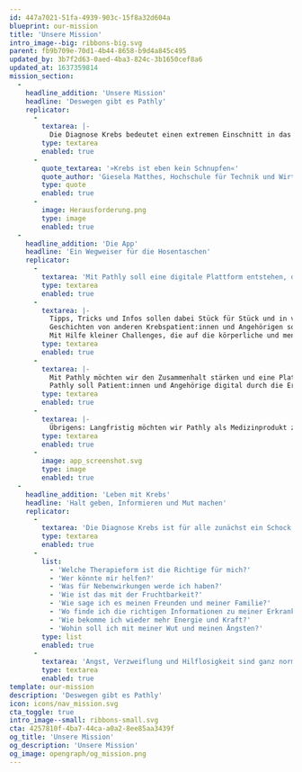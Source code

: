 ```yaml
---
id: 447a7021-51fa-4939-903c-15f8a32d604a
blueprint: our-mission
title: 'Unsere Mission'
intro_image--big: ribbons-big.svg
parent: fb9b709e-70d1-4b44-8658-b9d4a845c495
updated_by: 3b7f2d63-0aed-4ba3-824c-3b1650cef8a6
updated_at: 1637359814
mission_section:
  -
    headline_addition: 'Unsere Mission'
    headline: 'Deswegen gibt es Pathly'
    replicator:
      -
        textarea: |-
          Die Diagnose Krebs bedeutet einen extremen Einschnitt in das Leben jener, die von der Krankheit betroffen sind. Gefühle wie Angst und Hilflosigkeit sind dabei ganz normal. Viele Infos rund um das Thema Krebs fokussieren sich auf medizinische Informationen, sind stigmatisierend, umständlich und kompliziert formuliert. Oft werden Betroffene nach der Diagnose mit Informationen überschüttet. Etliche neue Herausforderungen kommen auf sie zu – physische, psychische als auch soziale. Viele dieser Herausforderungen betreffen allerdings nicht nur die Patient:innen selbst, sondern auch ihre Angehörigen, welche leider häufig vergessen werden. Wir möchten auch diejenigen abholen, die bisher vergessen wurden. Wir wollen aufstehen und über Themen reden, über die bisher meist nur mit vorgehaltener Hand gesprochen wurde. Wir möchten den Alltag mit Krebs verändern!
        type: textarea
        enabled: true
      -
        quote_textarea: '»Krebs ist eben kein Schnupfen«'
        quote_author: 'Giesela Matthes, Hochschule für Technik und Wirtschaft Berlin'
        type: quote
        enabled: true
      -
        image: Herausforderung.png
        type: image
        enabled: true
  -
    headline_addition: 'Die App'
    headline: 'Ein Wegweiser für die Hosentaschen'
    replicator:
      -
        textarea: 'Mit Pathly soll eine digitale Plattform entstehen, die Krebspatient:innen und Angehörigen durch ihren Alltag mit dem Krebs begleitet. Diese Plattform soll dabei nicht nur als Website sondern auch als App realisiert werden. Das bietet die Möglichkeit, Patient:innen und Angehörige in ihrer ganz persönlichen Lebenssituation abzuholen und ihnen wichtige Informationen zur richtigen Zeit bereitzustellen.'
        type: textarea
        enabled: true
      -
        textarea: |-
          Tipps, Tricks und Infos sollen dabei Stück für Stück und in verständlicher Sprache zur Verfügung gestellt werden, um sich langsam in das Thema einzuarbeiten und nicht mit einer Flut an Informationen überfordert zu werden.
          Geschichten von anderen Krebspatient:innen und Angehörigen sollen Mut, Kraft und Zuversicht schenken und Betroffenen zeigen, dass sie nicht alleine sind.
          Mit Hilfe kleiner Challenges, die auf die körperliche und mentale Gesundheit der Nutzer:innen abgestimmt sind, möchten wir auf spielerische Art und Weise Motivation und die mentale Stärke aufbauen und dabei helfen, sich nicht fallen zu lassen.
        type: textarea
        enabled: true
      -
        textarea: |-
          Mit Pathly möchten wir den Zusammenhalt stärken und eine Plattform kreieren, die Patient:innen, Freunde und Familie zusammenbringt, den Austausch erleichtert und damit einen digitalen Raum der unbeschwerten Kommunikation schafft.
          Pathly soll Patient:innen und Angehörige digital durch die Erkrankung begleiten und dabei helfen zurück ins Leben zu kommen.
        type: textarea
        enabled: true
      -
        textarea: |-
          Übrigens: Langfristig möchten wir Pathly als Medizinprodukt zertifizieren lassen.
        type: textarea
        enabled: true
      -
        image: app_screenshot.svg
        type: image
        enabled: true
  -
    headline_addition: 'Leben mit Krebs'
    headline: 'Halt geben, Informieren und Mut machen'
    replicator:
      -
        textarea: 'Die Diagnose Krebs ist für alle zunächst ein Schock. Oft muss der Krebs sofort behandelt werden, es bleibt wenig bis keine Zeit, sich auf die Therapie vorzubereiten oder über mögliche Folgen nachzudenken. Trotzdem schwirren den Betroffenen Fragen über Fragen durch den Kopf. Ärzte überschütten sie mit Informationen, die sie sich gar nicht alle merken können. Familie und Freunde überschütten sie mit Fragen, die sie meist gar nicht beantworten können.'
        type: textarea
        enabled: true
      -
        list:
          - 'Welche Therapieform ist die Richtige für mich?'
          - 'Wer könnte mir helfen?'
          - 'Was für Nebenwirkungen werde ich haben?'
          - 'Wie ist das mit der Fruchtbarkeit?'
          - 'Wie sage ich es meinen Freunden und meiner Familie?'
          - 'Wo finde ich die richtigen Informationen zu meiner Erkrankung?'
          - 'Wie bekomme ich wieder mehr Energie und Kraft?'
          - 'Wohin soll ich mit meiner Wut und meinen Ängsten?'
        type: list
        enabled: true
      -
        textarea: 'Angst, Verzweiflung und Hilflosigkeit sind ganz normale Gefühle, die bei so einer Diagnose mitschwingen. Deswegen möchten wir mit Pathly eine Plattform kreieren, auf der wir aufklären, Erfahrungen weitergeben, hilfreiche Tipps zur Verfügung stellen und die Patient:innen und ihre Angehörigen vom ersten Moment an begleiten. Wichtig ist uns dabei, Inhalte so aufzuarbeiten, dass sie leicht zu verstehen, immer abrufbar und frei von Stigmen und Tabus sind. Wir möchten aufklären, enttabuisieren und einem schwierigen Thema wie Krebs mit ein bisschen mehr Farbe begegnen.'
        type: textarea
        enabled: true
template: our-mission
description: 'Deswegen gibt es Pathly'
icon: icons/nav_mission.svg
cta_toggle: true
intro_image--small: ribbons-small.svg
cta: 4257810f-4ba7-44ca-a0a2-8ee85aa3439f
og_title: 'Unsere Mission'
og_description: 'Unsere Mission'
og_image: opengraph/og_mission.png
---
```

